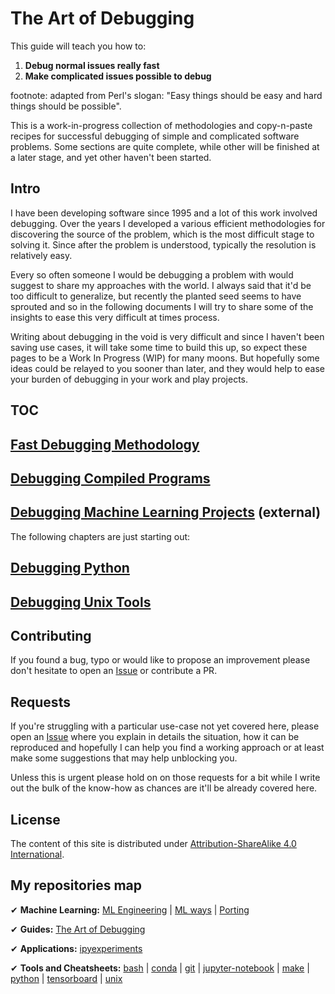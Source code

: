 # The Art of Debugging

This guide will teach you how to:
1. **Debug normal issues really fast**
2. **Make complicated issues possible to debug**

footnote: adapted from Perl's slogan: "Easy things should be easy and hard things should be possible".

This is a work-in-progress collection of methodologies and copy-n-paste recipes for successful debugging of simple and complicated software problems. Some sections are quite complete, while other will be finished at a later stage, and yet other haven't been started.


## Intro

I have been developing software since 1995 and a lot of this work involved debugging. Over the years I developed a various efficient methodologies for discovering the source of the problem, which is the most difficult stage to solving it. Since after the problem is understood, typically the resolution is relatively easy.

Every so often someone I would be debugging a problem with would suggest to share my approaches with the world. I always said that it'd be too difficult to generalize, but recently the planted seed seems to have sprouted and so in the following documents I will try to share some of the insights to ease this very difficult at times process.

Writing about debugging in the void is very difficult and since I haven't been saving use cases, it will take some time to build this up, so expect these pages to be a Work In Progress (WIP) for many moons. But hopefully some ideas could be relayed to you sooner than later, and they would help to ease your burden of debugging in your work and play projects.


## TOC

## [Fast Debugging Methodology](./methodology.md)

## [Debugging Compiled Programs](./compiled-programs/)

## [Debugging Machine Learning Projects](https://github.com/stas00/ml-engineering/tree/master/debug) (external)

The following chapters are just starting out:

## [Debugging Python](./python/)

## [Debugging Unix Tools](./unix/)



## Contributing

If you found a bug, typo or would like to propose an improvement please don't hesitate to open an [Issue](https://github.com/stas00/the-art-of-debugging/issues) or contribute a PR.


## Requests

If you're struggling with a particular use-case not yet covered here, please open an [Issue](https://github.com/stas00/the-art-of-debugging/issues) where you explain in details the situation, how it can be reproduced and hopefully I can help you find a working approach or at least make some suggestions that may help unblocking you.

Unless this is urgent please hold on on those requests for a bit while I write out the bulk of the know-how as chances are it'll be already covered here.


## License

The content of this site is distributed under [Attribution-ShareAlike 4.0 International](./LICENSE-CC-BY-SA).


## My repositories map

✔ **Machine Learning:**
 [ML Engineering](https://github.com/stas00/ml-engineering) |
 [ML ways](https://github.com/stas00/ml-ways) |
 [Porting](https://github.com/stas00/porting)

✔ **Guides:**
 [The Art of Debugging](https://github.com/stas00/the-art-of-debugging)

✔ **Applications:**
 [ipyexperiments](https://github.com/stas00/ipyexperiments)

✔ **Tools and Cheatsheets:**
 [bash](https://github.com/stas00/bash-tools) |
 [conda](https://github.com/stas00/conda-tools) |
 [git](https://github.com/stas00/git-tools) |
 [jupyter-notebook](https://github.com/stas00/jupyter-notebook-tools) |
 [make](https://github.com/stas00/make-tools) |
 [python](https://github.com/stas00/python-tools) |
 [tensorboard](https://github.com/stas00/tensorboard-tools) |
 [unix](https://github.com/stas00/unix-tools)
